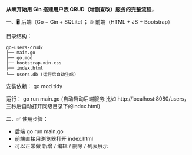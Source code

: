 **从零开始用 Gin 搭建用户表 CRUD（增删查改）服务的完整流程，**

一、🖥 后端（Go + Gin + SQLite）； 🌐 前端（HTML + JS + Bootstrap）

目录结构：
```
go-users-crud/
├── main.go
├── go.mod
├── bootstrap.min.css
├── index.html
└── users.db (运行后自动生成)
```

安装依赖：  go mod tidy

运行：  go run main.go   (自动启动后端服务:比如 http://localhost:8080/users，三秒后自动打开同级目录下的index.html)

二、✅ 使用步骤：
- 后端 go run main.go
- 前端直接用浏览器打开 index.html
- 可以正常做 新增 / 编辑 / 删除 / 列表展示
